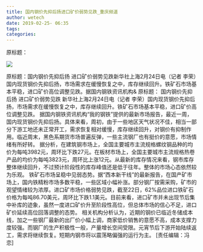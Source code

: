 ```yaml
---
title: 国内钢价先抑后扬进口矿价弱势见跌_重庆频道
author: wetech
date: 2019-02-25- 06:35
tags: 
categories: 
---
```

原标题：
<!-- more -->
                
<img align="center" border="0" src="http://p2.ifengimg.com/a/2016/0810/204c433878d5cf9size1_w16_h16.png" />
                
            
原标题：国内钢价先抑后扬 进口矿价弱势见跌新华社上海2月24日电（记者 李荣）国内现货钢价先抑后扬，市场需求在缓慢恢复之中，库存继续回升。铁矿石市场基本平稳，进口矿价高位调整见跌。据国内钢铁资讯机构&
原标题：
国内钢价先抑后扬 进口矿价弱势见跌
新华社上海2月24日电（记者 李荣）国内现货钢价先抑后扬，市场需求在缓慢恢复之中，库存继续回升。铁矿石市场基本平稳，进口矿价高位调整见跌。
据国内钢铁资讯机构“我的钢铁”提供的最新市场报告，最近一周，国内现货钢价先抑后扬。具体来看，周初，由于一些地区天气状况不佳，相当一部分下游工地还未正常开工，需求恢复相对缓慢，库存继续回升，对钢价有抑制作用。临近周末，黑色系期货市场普遍反弹，一些主流钢厂也有挺价的意愿，市场情绪有所好转。
据分析，在建筑钢市场上，全国主要城市主流规格螺纹钢品种的均价为每吨3982元，周环比下跌27元。在板材市场上，全国主要城市主流规格热卷产品的均价为每吨3823元，周环比上涨12元。从最新的库存情况来看，钢市库存整体继续回升，不过预计阶段性的库存峰值还是低于往年。整体的市场心态依然较为乐观。
铁矿石市场呈稳中见弱态势。据“西本新干线”的最新报告，在国产矿市场上，国内铁精粉市场多数平稳，一些区域小幅补涨。部分钢厂按需采购，矿市的观望情绪较为浓厚。进口矿市场价格弱势见跌，截至22日，62%品位进口铁矿石价格为每吨86.70美元，周环比下跌1.1美元。目前来看，进口矿市并未出现节后集中补库的迹象，虽然一度进口矿价升至阶段性高位，但总体市场的信心不足，进口矿价延续高位回落调整的态势。
相关机构分析认为，近期的钢价已临近冬储成本线，加之一些钢厂最新的出厂价小幅上调，商家低价销售的意愿不高，成本支撑力度较强。而钢厂的生产积极性一般，产量增长空间受限。元宵节后下游开始陆续返工，需求将继续恢复。短期内钢市将以震荡略偏强的运行为主。
[责任编辑：冯恋]
            
